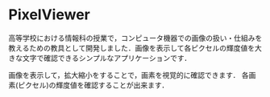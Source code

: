 PixelViewer
===========

高等学校における情報科の授業で，コンピュータ機器での画像の扱い・仕組みを教えるための教具として開発しました．画像を表示して各ピクセルの輝度値を大きな文字で確認できるシンプルなアプリケーションです．


画像を表示して，拡大縮小をすることで，画素を視覚的に確認できます．
各画素(ピクセル)の輝度値を確認することが出来ます．